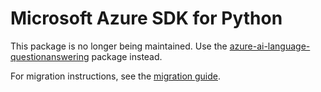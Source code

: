 # Microsoft Azure SDK for Python

This package is no longer being maintained. Use the [azure-ai-language-questionanswering](https://pypi.org/project/azure-ai-language-questionanswering/) package instead.

For migration instructions, see the [migration guide](https://aka.ms/azsdk/python/migrate/azure-ai-language-questionanswering).